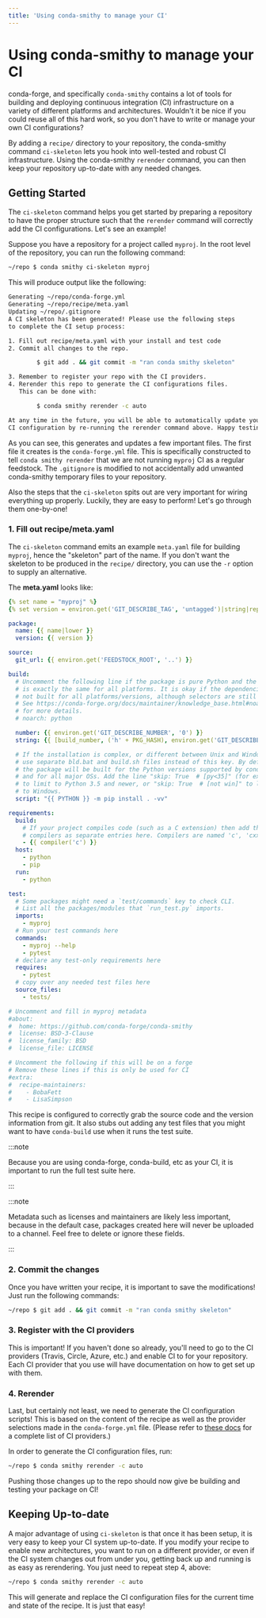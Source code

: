 ```yaml
---
title: 'Using conda-smithy to manage your CI'
---
```


<a id="using-conda-smithy-to-manage-your-ci"></a>

# Using conda-smithy to manage your CI

conda-forge, and specifically `conda-smithy` contains a lot of
tools for building and deploying continuous integration (CI)
infrastructure on a variety of different platforms and architectures.
Wouldn't it be nice if you could reuse all of this hard work, so
you don't have to write or manage your own CI configurations?

By adding a `recipe/` directory to your repository, the conda-smithy
command `ci-skeleton` lets you hook into well-tested and robust
CI infrastructure. Using the conda-smithy `rerender` command, you
can then keep your repository up-to-date with any needed changes.

<a id="getting-started"></a>

## Getting Started

The `ci-skeleton` command helps you get started by preparing a repository
to have the proper structure such that the `rerender` command will correctly
add the CI configurations. Let's see an example!

Suppose you have a repository for a project called `myproj`.  In the
root level of the repository, you can run the following command:

```bash
~/repo $ conda smithy ci-skeleton myproj
```

This will produce output like the following:

```bash
Generating ~/repo/conda-forge.yml
Generating ~/repo/recipe/meta.yaml
Updating ~/repo/.gitignore
A CI skeleton has been generated! Please use the following steps
to complete the CI setup process:

1. Fill out recipe/meta.yaml with your install and test code
2. Commit all changes to the repo.

        $ git add . && git commit -m "ran conda smithy skeleton"

3. Remember to register your repo with the CI providers.
4. Rerender this repo to generate the CI configurations files.
   This can be done with:

        $ conda smithy rerender -c auto

At any time in the future, you will be able to automatically update your
CI configuration by re-running the rerender command above. Happy testing!
```

As you can see, this generates and updates a few important files.
The first file it creates is the `conda-forge.yml` file.  This is
specifically constructed to tell `conda smithy rerender` that we are
not running `myproj` CI as a regular feedstock. The `.gitignore` is
modified to not accidentally add unwanted conda-smithy temporary files
to your repository.

Also the steps that the `ci-skeleton` spits out are very important
for wiring everything up properly. Luckily, they are easy to perform!
Let's go through them one-by-one!

<a id="fill-out-recipe-meta-yaml"></a>

### 1. Fill out recipe/meta.yaml

The `ci-skeleton` command emits an example `meta.yaml` file for
building `myproj`, hence the "skeleton" part of the name. If you
don't want the skeleton to be produced in the `recipe/` directory,
you can use the `-r` option to supply an alternative.

The **meta.yaml** looks like:

```yaml
{% set name = "myproj" %}
{% set version = environ.get('GIT_DESCRIBE_TAG', 'untagged')|string|replace('-','_') %}

package:
  name: {{ name|lower }}
  version: {{ version }}

source:
  git_url: {{ environ.get('FEEDSTOCK_ROOT', '..') }}

build:
  # Uncomment the following line if the package is pure Python and the recipe
  # is exactly the same for all platforms. It is okay if the dependencies are
  # not built for all platforms/versions, although selectors are still not allowed.
  # See https://conda-forge.org/docs/maintainer/knowledge_base.html#noarch-python
  # for more details.
  # noarch: python

  number: {{ environ.get('GIT_DESCRIBE_NUMBER', '0') }}
  string: {{ [build_number, ('h' + PKG_HASH), environ.get('GIT_DESCRIBE_HASH', '')]|join('_') }}

  # If the installation is complex, or different between Unix and Windows,
  # use separate bld.bat and build.sh files instead of this key. By default,
  # the package will be built for the Python versions supported by conda-forge
  # and for all major OSs. Add the line "skip: True  # [py<35]" (for example)
  # to limit to Python 3.5 and newer, or "skip: True  # [not win]" to limit
  # to Windows.
  script: "{{ PYTHON }} -m pip install . -vv"

requirements:
  build:
    # If your project compiles code (such as a C extension) then add the required
    # compilers as separate entries here. Compilers are named 'c', 'cxx' and 'fortran'.
    - {{ compiler('c') }}
  host:
    - python
    - pip
  run:
    - python

test:
  # Some packages might need a `test/commands` key to check CLI.
  # List all the packages/modules that `run_test.py` imports.
  imports:
    - myproj
  # Run your test commands here
  commands:
    - myproj --help
    - pytest
  # declare any test-only requirements here
  requires:
    - pytest
  # copy over any needed test files here
  source_files:
    - tests/

# Uncomment and fill in myproj metadata
#about:
#  home: https://github.com/conda-forge/conda-smithy
#  license: BSD-3-Clause
#  license_family: BSD
#  license_file: LICENSE

# Uncomment the following if this will be on a forge
# Remove these lines if this is only be used for CI
#extra:
#  recipe-maintainers:
#    - BobaFett
#    - LisaSimpson
```

This recipe is configured to correctly grab the source code and the version
information from git.  It also stubs out adding any test files that you might
want to have `conda-build` use when it runs the test suite.

:::note

Because you are using conda-forge, conda-build, etc as your CI, it is
important to run the full test suite here.

:::

:::note

Metadata such as licenses and maintainers are likely less important,
because in the default case, packages created here will never be uploaded
to a channel. Feel free to delete or ignore these fields.

:::

<a id="commit-the-changes"></a>

### 2. Commit the changes

Once you have written your recipe, it is important to save the modifications!
Just run the following commands:

```bash
~/repo $ git add . && git commit -m "ran conda smithy skeleton"
```

<a id="register-with-the-ci-providers"></a>

### 3. Register with the CI providers

This is important!  If you haven't done so already, you'll need to go
to the CI providers (Travis, Circle, Azure, etc.) and enable CI
to for your repository. Each CI provider that you use will have
documentation on how to get set up with them.

<a id="rerender"></a>

### 4. Rerender

Last, but certainly not least, we need to generate the CI configuration
scripts! This is based on the content of the recipe as well as the
provider selections made in the `conda-forge.yml` file. (Please
refer to [these docs](../maintainer/conda_forge_yml.mdx#provider) for a complete list of CI providers.)

In order to generate the CI configuration files, run:

```bash
~/repo $ conda smithy rerender -c auto
```

Pushing those changes up to the repo should now give be building and testing
your package on CI!

<a id="keeping-up-to-date"></a>

## Keeping Up-to-date

A major advantage of using `ci-skeleton` is that once it has been
setup, it is very easy to keep your CI system up-to-date. If you
modify your recipe to enable new architectures, you want to
run on a different provider, or even if the CI system changes out from under you,
getting back up and running is as easy as rerendering.
You just need to repeat step 4, above:

```bash
~/repo $ conda smithy rerender -c auto
```

This will generate and replace the CI configuration files for the
current time and state of the recipe.  It is just that easy!
